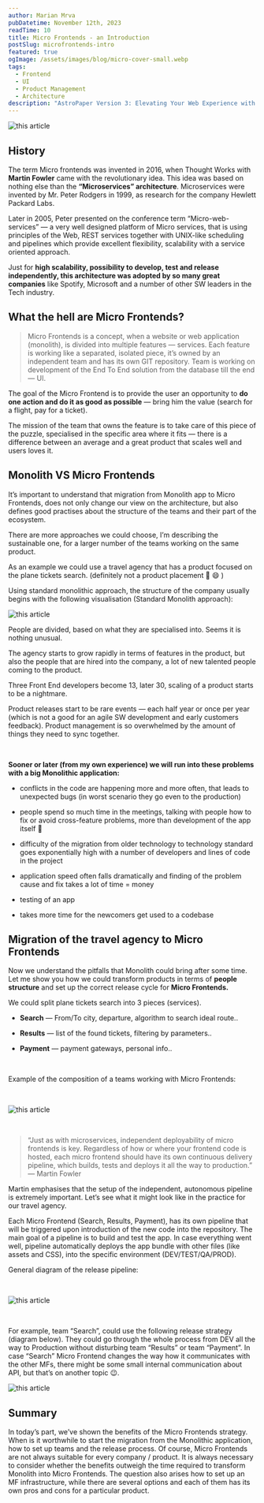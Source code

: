 ```yaml
---
author: Marian Mrva
pubDatetime: November 12th, 2023
readTime: 10
title: Micro Frontends - an Introduction
postSlug: microfrontends-intro
featured: true
ogImage: /assets/images/blog/micro-cover-small.webp
tags:
  - Frontend
  - UI
  - Product Management
  - Architecture
description: "AstroPaper Version 3: Elevating Your Web Experience with Astro v3 and Seamless View Transitions"
---
```


![this article](../../../src/assets/images/blog/micro-cover-lg.webp)

## History

The term Micro frontends was invented in 2016, when Thought Works with <strong>Martin Fowler</strong> came with the revolutionary idea. This idea was based on nothing else than the <strong>“Microservices” architecture</strong>. Microservices were invented by Mr. Peter Rodgers in 1999, as research for the company Hewlett Packard Labs.

Later in 2005, Peter presented on the conference term “Micro-web-services” — a very well designed platform of Micro services, that is using principles of the Web, REST services together with UNIX-like scheduling and pipelines which provide excellent flexibility, scalability with a service oriented approach.

Just for <strong>high scalability, possibility to develop, test and release independently, this architecture was adopted by so many great companies</strong> like Spotify, Microsoft and a number of other SW leaders in the Tech industry.

## What the hell are Micro Frontends?

> Micro Frontends is a concept, when a website or web application (monolith), is divided into multiple features — services. Each feature is working like a separated, isolated piece, it’s owned by an independent team and has its own GIT repository. Team is working on development of the End To End solution from the database till the end — UI.

The goal of the Micro Frontend is to provide the user an opportunity to <strong>do one action and do it as good as possible</strong> — bring him the value (search for a flight, pay for a ticket).

The mission of the team that owns the feature is to take care of this piece of the puzzle, specialised in the specific area where it fits — there is a difference between an average and a great product that scales well and users loves it.

## Monolith VS Micro Frontends

It’s important to understand that migration from Monolith app to Micro Frontends, does not only change our view on the architecture, but also defines good practises about the structure of the teams and their part of the ecosystem.

There are more approaches we could choose, I’m describing the sustainable one, for a larger number of the teams working on the same product.

As an example we could use a travel agency that has a product focused on the plane tickets search. (definitely not a product placement 🥝 😄 )

Using standard monolithic approach, the structure of the company usually begins with the following visualisation (Standard Monolith approach):

![this article](../../../src/assets/images/blog/micro-1.webp)

People are divided, based on what they are specialised into. Seems it is nothing unusual.

The agency starts to grow rapidly in terms of features in the product, but also the people that are hired into the company, a lot of new talented people coming to the product.

Three Front End developers become 13, later 30, scaling of a product starts to be a nightmare.

Product releases start to be rare events — each half year or once per year (which is not a good for an agile SW development and early customers feedback). Product management is so overwhelmed by the amount of things they need to sync together.

<br/>

<strong>Sooner or later (from my own experience) we will run into these problems with a big Monolithic application:</strong>

- conflicts in the code are happening more and more often, that leads to unexpected bugs (in worst scenario they go even to the production)

- people spend so much time in the meetings, talking with people how to fix or avoid cross-feature problems, more than development of the app itself 🤯

- difficulty of the migration from older technology to technology standard goes exponentially high with a number of developers and lines of code in the project

- application speed often falls dramatically and finding of the problem cause and fix takes a lot of time = money

- testing of an app

- takes more time for the newcomers get used to a codebase

## Migration of the travel agency to Micro Frontends

Now we understand the pitfalls that Monolith could bring after some time. Let me show you how we could transform products in terms of <strong>people structure</strong> and set up the correct release cycle for <strong>Micro Frontends.</strong>

We could split plane tickets search into 3 pieces (services).

- <strong>Search</strong> — From/To city, departure, algorithm to search ideal route..

- <strong>Results</strong> — list of the found tickets, filtering by parameters..

- <strong>Payment</strong> — payment gateways, personal info..

<br/>

Example of the composition of a teams working with Micro Frontends:

<br/>

![this article](../../../src/assets/images/blog/micro-2.webp)

<br/>

> “Just as with microservices, independent deployability of micro frontends is key. Regardless of how or where your frontend code is hosted, each micro frontend should have its own continuous delivery pipeline, which builds, tests and deploys it all the way to production.” — Martin Fowler

Martin emphasises that the setup of the independent, autonomous pipeline is extremely important. Let’s see what it might look like in the practice for our travel agency.

Each Micro Frontend (Search, Results, Payment), has its own pipeline that will be triggered upon introduction of the new code into the repository. The main goal of a pipeline is to build and test the app. In case everything went well, pipeline automatically deploys the app bundle with other files (like assets and CSS), into the specific environment (DEV/TEST/QA/PROD).

General diagram of the release pipeline:

<br/>

![this article](../../../src/assets/images/blog/micro-3.webp)

<br/>

For example, team “Search”, could use the following release strategy (diagram below). They could go through the whole process from DEV all the way to Production without disturbing team “Results” or team “Payment”. In case “Search” Micro Frontend changes the way how it communicates with the other MFs, there might be some small internal communication about API, but that’s on another topic 😉.

![this article](../../../src/assets/images/blog/micro-4.webp)

## Summary

In today’s part, we’ve shown the benefits of the Micro Frontends strategy. When is it worthwhile to start the migration from the Monolithic application, how to set up teams and the release process. Of course, Micro Frontends are not always suitable for every company / product. It is always necessary to consider whether the benefits outweigh the time required to transform Monolith into Micro Frontends. The question also arises how to set up an MF infrastructure, while there are several options and each of them has its own pros and cons for a particular product.
